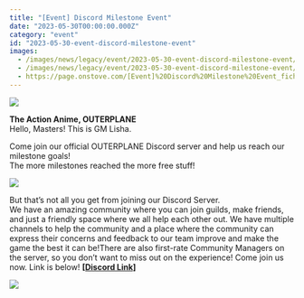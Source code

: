 ```yaml
---
title: "[Event] Discord Milestone Event"
date: "2023-05-30T00:00:00.000Z"
category: "event"
id: "2023-05-30-event-discord-milestone-event"
images:
  - /images/news/legacy/event/2023-05-30-event-discord-milestone-event/7c22deab8d2b4782bf7df5372f788ec1.webp
  - /images/news/legacy/event/2023-05-30-event-discord-milestone-event/905361e29ad24c18bb3b79c4fe87561c.webp
  - https://page.onstove.com/[Event]%20Discord%20Milestone%20Event_fichiers/01_%EC%95%88%EB%85%95.png
---
```


![](/images/news/legacy/event/2023-05-30-event-discord-milestone-event/7c22deab8d2b4782bf7df5372f788ec1.webp)

**The Action Anime, OUTERPLANE**  
Hello, Masters! This is GM Lisha.  

  
Come join our official OUTERPLANE Discord server and help us reach our milestone goals!  
The more milestones reached the more free stuff!

![](/images/news/legacy/event/2023-05-30-event-discord-milestone-event/905361e29ad24c18bb3b79c4fe87561c.webp)

  
But that’s not all you get from joining our Discord Server.  
We have an amazing community where you can join guilds, make friends, and just a friendly space where we all help each other out. We have multiple channels to help the community and a place where the community can express their concerns and feedback to our team improve and make the game the best it can be!There are also first-rate Community Managers on the server, so you don’t want to miss out on the experience! Come join us now. Link is below! **[\[Discord Link\]](https://discord.gg/outerplaneglobal)**

![](https://page.onstove.com/[Event]%20Discord%20Milestone%20Event_fichiers/01_%EC%95%88%EB%85%95.png)
